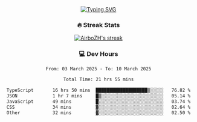 
<div align="center">
  <a href="https://git.io/typing-svg"><img src="https://readme-typing-svg.demolab.com?font=Fira+Code&size=30&pause=1000&color=33F7F5&center=true&vCenter=true&width=435&lines=Hi+there+%F0%9F%91%8B+I+am+AirboZH+;Welcome+to+my+Github" alt="Typing SVG" /></a>

<h3>🔥 Streak Stats</h3>

<!-- GitHub Readme Streak Stats - https://github.com/DenverCoder1/github-readme-streak-stats -->
<p>
  <a href="https://github.com/DenverCoder1/github-readme-streak-stats">
    <img title="🔥 Get streak stats for your profile at git.io/streak-stats" alt="AirboZH's streak" src="https://streak-stats.demolab.com/?user=AirboZH&theme=monokai-metallian&hide_border=true"/>
  </a>
</p>

<h3>💻 Dev Hours</h3>
<!--START_SECTION:waka-->

```txt
From: 03 March 2025 - To: 10 March 2025

Total Time: 21 hrs 55 mins

TypeScript       16 hrs 50 mins  ███████████████████▒░░░░░   76.82 %
JSON             1 hr 7 mins     █▒░░░░░░░░░░░░░░░░░░░░░░░   05.14 %
JavaScript       49 mins         █░░░░░░░░░░░░░░░░░░░░░░░░   03.74 %
CSS              34 mins         ▓░░░░░░░░░░░░░░░░░░░░░░░░   02.64 %
Other            32 mins         ▓░░░░░░░░░░░░░░░░░░░░░░░░   02.50 %
```

<!--END_SECTION:waka-->
</div>  
